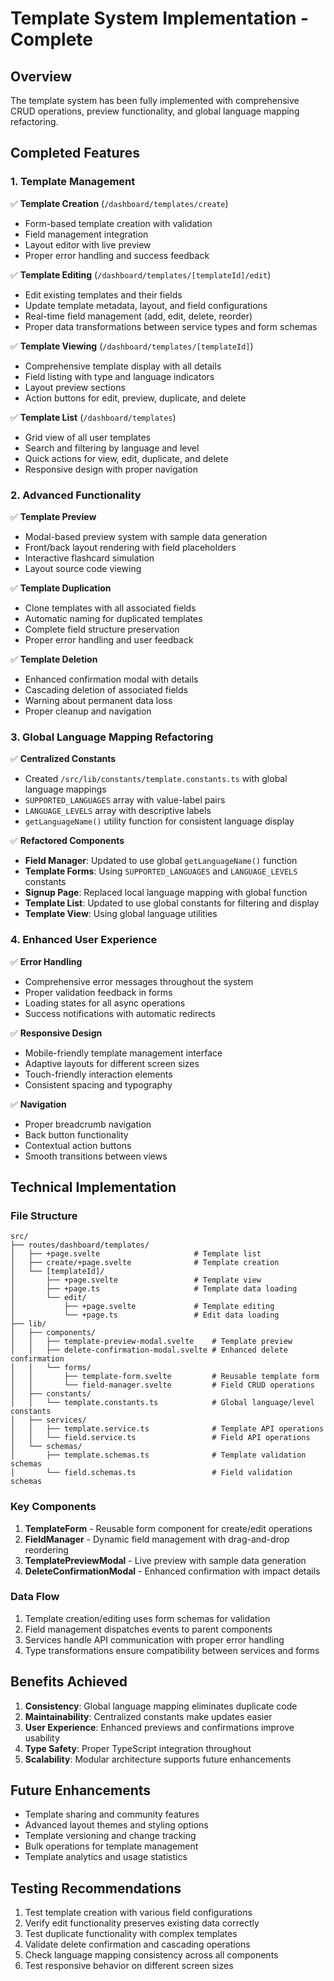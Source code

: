 # Template System Implementation - Complete

## Overview
The template system has been fully implemented with comprehensive CRUD operations, preview functionality, and global language mapping refactoring.

## Completed Features

### 1. Template Management
✅ **Template Creation** (`/dashboard/templates/create`)
- Form-based template creation with validation
- Field management integration
- Layout editor with live preview
- Proper error handling and success feedback

✅ **Template Editing** (`/dashboard/templates/[templateId]/edit`)
- Edit existing templates and their fields
- Update template metadata, layout, and field configurations
- Real-time field management (add, edit, delete, reorder)
- Proper data transformations between service types and form schemas

✅ **Template Viewing** (`/dashboard/templates/[templateId]`)
- Comprehensive template display with all details
- Field listing with type and language indicators
- Layout preview sections
- Action buttons for edit, preview, duplicate, and delete

✅ **Template List** (`/dashboard/templates`)
- Grid view of all user templates
- Search and filtering by language and level
- Quick actions for view, edit, duplicate, and delete
- Responsive design with proper navigation

### 2. Advanced Functionality

✅ **Template Preview**
- Modal-based preview system with sample data generation
- Front/back layout rendering with field placeholders
- Interactive flashcard simulation
- Layout source code viewing

✅ **Template Duplication**
- Clone templates with all associated fields
- Automatic naming for duplicated templates
- Complete field structure preservation
- Proper error handling and user feedback

✅ **Template Deletion**
- Enhanced confirmation modal with details
- Cascading deletion of associated fields
- Warning about permanent data loss
- Proper cleanup and navigation

### 3. Global Language Mapping Refactoring

✅ **Centralized Constants**
- Created `/src/lib/constants/template.constants.ts` with global language mappings
- `SUPPORTED_LANGUAGES` array with value-label pairs
- `LANGUAGE_LEVELS` array with descriptive labels
- `getLanguageName()` utility function for consistent language display

✅ **Refactored Components**
- **Field Manager**: Updated to use global `getLanguageName()` function
- **Template Forms**: Using `SUPPORTED_LANGUAGES` and `LANGUAGE_LEVELS` constants
- **Signup Page**: Replaced local language mapping with global function
- **Template List**: Updated to use global constants for filtering and display
- **Template View**: Using global language utilities

### 4. Enhanced User Experience

✅ **Error Handling**
- Comprehensive error messages throughout the system
- Proper validation feedback in forms
- Loading states for all async operations
- Success notifications with automatic redirects

✅ **Responsive Design**
- Mobile-friendly template management interface
- Adaptive layouts for different screen sizes
- Touch-friendly interaction elements
- Consistent spacing and typography

✅ **Navigation**
- Proper breadcrumb navigation
- Back button functionality
- Contextual action buttons
- Smooth transitions between views

## Technical Implementation

### File Structure
```
src/
├── routes/dashboard/templates/
│   ├── +page.svelte                     # Template list
│   ├── create/+page.svelte              # Template creation
│   └── [templateId]/
│       ├── +page.svelte                 # Template view
│       ├── +page.ts                     # Template data loading
│       └── edit/
│           ├── +page.svelte             # Template editing
│           └── +page.ts                 # Edit data loading
├── lib/
│   ├── components/
│   │   ├── template-preview-modal.svelte    # Template preview
│   │   ├── delete-confirmation-modal.svelte # Enhanced delete confirmation
│   │   └── forms/
│   │       ├── template-form.svelte         # Reusable template form
│   │       └── field-manager.svelte         # Field CRUD operations
│   ├── constants/
│   │   └── template.constants.ts            # Global language/level constants
│   ├── services/
│   │   ├── template.service.ts              # Template API operations
│   │   └── field.service.ts                 # Field API operations
│   └── schemas/
│       ├── template.schemas.ts              # Template validation schemas
│       └── field.schemas.ts                 # Field validation schemas
```

### Key Components

1. **TemplateForm** - Reusable form component for create/edit operations
2. **FieldManager** - Dynamic field management with drag-and-drop reordering
3. **TemplatePreviewModal** - Live preview with sample data generation
4. **DeleteConfirmationModal** - Enhanced confirmation with impact details

### Data Flow
1. Template creation/editing uses form schemas for validation
2. Field management dispatches events to parent components
3. Services handle API communication with proper error handling
4. Type transformations ensure compatibility between services and forms

## Benefits Achieved

1. **Consistency**: Global language mapping eliminates duplicate code
2. **Maintainability**: Centralized constants make updates easier
3. **User Experience**: Enhanced previews and confirmations improve usability
4. **Type Safety**: Proper TypeScript integration throughout
5. **Scalability**: Modular architecture supports future enhancements

## Future Enhancements

- Template sharing and community features
- Advanced layout themes and styling options
- Template versioning and change tracking
- Bulk operations for template management
- Template analytics and usage statistics

## Testing Recommendations

1. Test template creation with various field configurations
2. Verify edit functionality preserves existing data correctly
3. Test duplicate functionality with complex templates
4. Validate delete confirmation and cascading operations
5. Check language mapping consistency across all components
6. Test responsive behavior on different screen sizes
